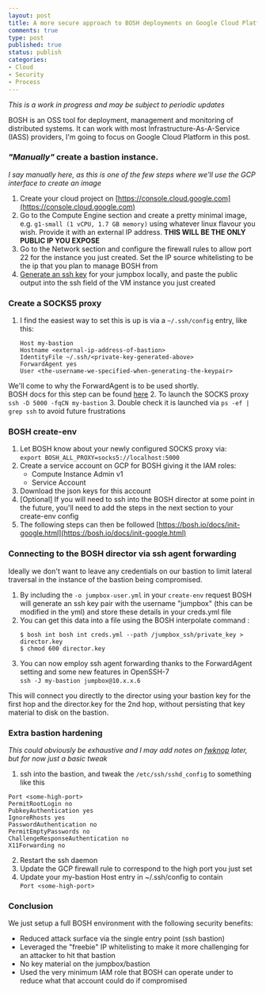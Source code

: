 ```yaml
---
layout: post
title: A more secure approach to BOSH deployments on Google Cloud Platform 
comments: true
type: post
published: true
status: publish
categories:
- Cloud
- Security
- Process
---
```


*This is a work in progress and may be subject to periodic updates*

BOSH is an OSS tool for deployment, management and monitoring of distributed systems. 
It can work with most Infrastructure-As-A-Service (IASS) providers, I'm going to focus on Google Cloud Platform in this post.

###  *"Manually"* create a bastion instance.
*I say manually here, as this is one of the few steps where we'll use the GCP interface to create an image*

1. Create your cloud project on [https://console.cloud.google.com](https://console.cloud.google.com)
2. Go to the Compute Engine section and create a pretty minimal image, e.g. `g1-small (1 vCPU, 1.7 GB memory)` using whatever linux flavour you wish. Provide it with an external IP address. **THIS WILL BE THE ONLY PUBLIC IP YOU EXPOSE**
3. Go to the Network section and configure the firewall rules to allow port 22 for the instance you just created. Set the IP source whitelisting to be the ip that you plan to manage BOSH from
4. [Generate an ssh key](https://help.github.com/articles/generating-a-new-ssh-key-and-adding-it-to-the-ssh-agent/#platform-linux) for your jumpbox locally, and paste the public output into the ssh field of the VM instance you just created 

### **Create a SOCKS5 proxy**
1. I find the easiest way to set this is up is via a `~/.ssh/config` entry, like this:
	```
	Host my-bastion
  	Hostname <external-ip-address-of-bastion>
  	IdentityFile ~/.ssh/<private-key-generated-above>
  	ForwardAgent yes
  	User <the-username-we-specified-when-generating-the-keypair>
	```
We'll come to why the ForwardAgent is to be used shortly.    
BOSH docs for this step can be found [here](https://bosh.io/docs/cli-tunnel.html)
2. To launch the SOCKS proxy `ssh -D 5000 -fqCN my-bastion`
3. Double check it is launched via `ps -ef | grep ssh` to avoid future frustrations

### **BOSH create-env**
1. Let BOSH know about your newly configured SOCKS proxy via:     
`export BOSH_ALL_PROXY=socks5://localhost:5000`
2. Create a service account on GCP for BOSH giving it the IAM roles:
	- Compute Instance Admin v1
	- Service Account
3. Download the json keys for this account
4. [Optional] If you will need to ssh into the BOSH director at some point in the future, you'll need to add the steps in the next section to your create-env config
5. The following steps can then be followed [https://bosh.io/docs/init-google.html](https://bosh.io/docs/init-google.html)

### **Connecting to the BOSH director via ssh agent forwarding**

Ideally we don't want to leave any credentials on our bastion to limit lateral traversal in the instance of the bastion being compromised. 

1. By including the `-o jumpbox-user.yml` in your `create-env` request BOSH will generate an ssh key pair with the username "jumpbox" (this can be modified in the yml) and store these details in your creds.yml file
2. You can get this data into a file using the BOSH interpolate command :
	```	
	$ bosh int bosh int creds.yml --path /jumpbox_ssh/private_key > director.key
	$ chmod 600 director.key
	```
3. You can now employ ssh agent forwarding thanks to the ForwardAgent setting and some new features in OpenSSH-7      
	`ssh -J my-bastion jumpbox@10.x.x.6`      

This will connect you directly to the director using your bastion key for the first hop and the director.key for the 2nd hop, without persisting that key material to disk on the bastion.  
	
### **Extra bastion hardening**
*This could obviously be exhaustive and I may add notes on [fwknop](http://www.cipherdyne.org/fwknop/) later, but for now just a basic tweak*

1. ssh into the bastion, and tweak the `/etc/ssh/sshd_config` to something like this
```
Port <some-high-port>
PermitRootLogin no
PubkeyAuthentication yes
IgnoreRhosts yes
PasswordAuthentication no
PermitEmptyPasswords no
ChallengeResponseAuthentication no
X11Forwarding no
```

2. Restart the ssh daemon
3. Update the GCP firewall rule to correspond to the high port you just set
4. Update your my-bastion Host entry in ~/.ssh/config to contain    
`Port <some-high-port>`

### **Conclusion**

We just setup a full BOSH environment with the following security benefits:
- Reduced attack surface via the single entry point (ssh bastion)
- Leveraged the "freebie" IP whitelisting to make it more challenging for an attacker to hit that bastion
- No key material on the jumpbox/bastion
- Used the very minimum IAM role that BOSH can operate under to reduce what that account could do if compromised
